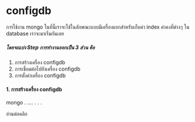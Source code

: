 # configdb
การใช้งาน mongo ในที่นี้เราจะใช้ในลักษณะแบบมีเครื่องแยกสำหรับเก็บค่า index ค่าคงที่ต่างๆ ใน database เราจะมาเริ่มกันเลย

##### โดยจะแบ่ง Step การทำงานออกเป็น 3 ส่วน คือ  
1. การสร้างเครื่อง configdb
2. การเชื่อมต่อไปยังเครื่อง configdb
3. การตั้งค่าเครื่อง configdb

#### 1. การสร้างเครื่อง configdb
mongo . .... . . .

อ่านต่อคลิก

